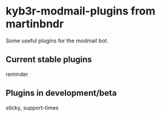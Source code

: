 # kyb3r-modmail-plugins from martinbndr
Some useful plugins for the modmail bot.

## Current stable plugins
reminder

## Plugins in development/beta
sticky, support-times
